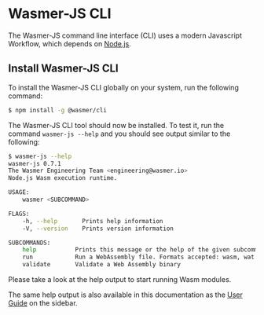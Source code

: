 # Wasmer-JS CLI

The Wasmer-JS command line interface \(CLI\) uses a modern Javascript Workflow, which depends on [Node.js](https://nodejs.org/en/).

## Install Wasmer-JS CLI

To install the Wasmer-JS CLI globally on your system, run the following command:

```bash
$ npm install -g @wasmer/cli
```

The Wasmer-JS CLI tool should now be installed. To test it, run the command `wasmer-js --help` and you should see output similar to the following:

```bash
$ wasmer-js --help
wasmer-js 0.7.1
The Wasmer Engineering Team <engineering@wasmer.io>
Node.js Wasm execution runtime.

USAGE:
    wasmer <SUBCOMMAND>

FLAGS:
    -h, --help       Prints help information
    -V, --version    Prints version information

SUBCOMMANDS:
    help           Prints this message or the help of the given subcommand(s)
    run            Run a WebAssembly file. Formats accepted: wasm, wat
    validate       Validate a Web Assembly binary
```

Please take a look at the help output to start running Wasm modules.

The same help output is also available in this documentation as the [User Guide](https://github.com/wasmerio/docs.wasmer.io/tree/master/docs/wasmer-js/cli/wasmer-js-cli-user-guide/README.md) on the sidebar.

